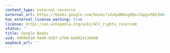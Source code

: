 ```yaml
---
content_type: external-resource
external_url: https://books.google.com/books?id=bpQB4ogOQscC&pg=PA226#v=onepage&q&f=false
has_external_license_warning: true
license: https://en.wikipedia.org/wiki/All_rights_reserved
status: ''
title: Google Books
uid: 4d68b410-9ad9-4287-afb8-beb82e13e948
wayback_url: ''
---
```

